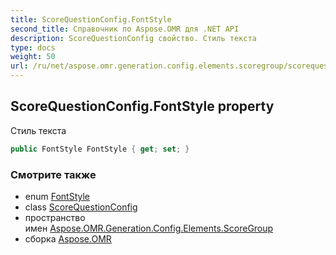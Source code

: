 ```yaml
---
title: ScoreQuestionConfig.FontStyle
second_title: Справочник по Aspose.OMR для .NET API
description: ScoreQuestionConfig свойство. Стиль текста
type: docs
weight: 50
url: /ru/net/aspose.omr.generation.config.elements.scoregroup/scorequestionconfig/fontstyle/
---
```

## ScoreQuestionConfig.FontStyle property

Стиль текста

```csharp
public FontStyle FontStyle { get; set; }
```

### Смотрите также

* enum [FontStyle](../../../aspose.omr.generation/fontstyle/)
* class [ScoreQuestionConfig](../)
* пространство имен [Aspose.OMR.Generation.Config.Elements.ScoreGroup](../../scorequestionconfig/)
* сборка [Aspose.OMR](../../../)


